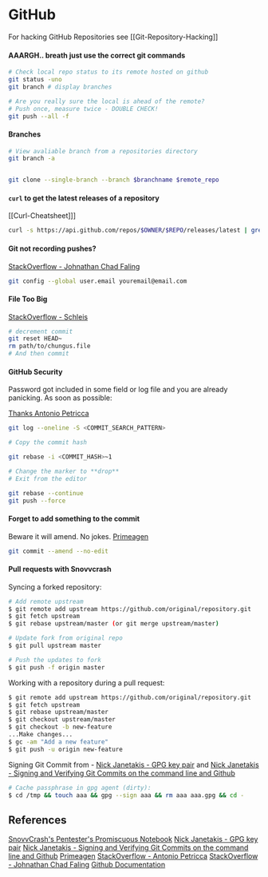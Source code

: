 # GitHub

For hacking GitHub Repositories see [[Git-Repository-Hacking]]
#### AAARGH.. breath just use the correct git commands

```bash
# Check local repo status to its remote hosted on github
git status -uno
git branch # display branches

# Are you really sure the local is ahead of the remote?
# Push once, measure twice - DOUBLE CHECK!
git push --all -f
```

#### Branches

```bash
# View avaliable branch from a repositories directory
git branch -a 


git clone --single-branch --branch $branchname $remote_repo
```

#### `curl` to get the latest releases of a repository

[[Curl-Cheatsheet]]]
```bash
curl -s https://api.github.com/repos/$OWNER/$REPO/releases/latest | grep "browser_download_url" | cut -d '"' -f 4
```
#### Git not recording pushes?
[StackOverflow - Johnathan Chad Faling](https://stackoverflow.com/questions/15289768/github-commits-arent-recorded-in-the-your-contributions-calendar#19384175)
```bash
git config --global user.email youremail@email.com 
```

#### File Too Big 

[StackOverflow - Schleis](https://stackoverflow.com/questions/20002557/how-to-remove-a-too-large-file-in-a-commit-when-my-branch-is-ahead-of-master-by)
```bash
# decrement commit
git reset HEAD~
rm path/to/chungus.file
# And then commit
```


#### GitHub Security

Password got included in some field or log file and you are already panicking. As soon as possible:

[Thanks Antonio Petricca](https://stackoverflow.com/questions/5099333/git-accidental-inclusion-of-password-how-do-i-fix-it#5099338i)
```bash
git log --oneline -S <COMMIT_SEARCH_PATTERN>

# Copy the commit hash

git rebase -i <COMMIT_HASH>~1

# Change the marker to **drop**
# Exit from the editor

git rebase --continue
git push --force
```

#### Forget to add something to the commit 
Beware it will amend. No jokes. [Primeagen](https://www.youtube.com/c/ThePrimeagen)
```bash
git commit --amend --no-edit
```

#### Pull requests with Snovvcrash

Syncing a forked repository:
```bash
# Add remote upstream
$ git remote add upstream https://github.com/original/repository.git
$ git fetch upstream
$ git rebase upstream/master (or git merge upstream/master)

# Update fork from original repo
$ git pull upstream master

# Push the updates to fork
$ git push -f origin master
```

Working with a repository during a pull request:
```bash
$ git remote add upstream https://github.com/original/repository.git
$ git fetch upstream
$ git rebase upstream/master
$ git checkout upstream/master
$ git checkout -b new-feature
...Make changes...
$ gc -am "Add a new feature"
$ git push -u origin new-feature
```

Signing Git Commit from - [Nick Janetakis - GPG key pair](https://www.youtube.com/watch?v=1vVIpIvboSg) and [Nick Janetakis - Signing and Verifying Git Commits on the command line and Github](https://www.youtube.com/watch?v=4166ExAnxmo)
```bash
# Cache passphrase in gpg agent (dirty):
$ cd /tmp && touch aaa && gpg --sign aaa && rm aaa aaa.gpg && cd -
```

## References

[SnovvCrash's Pentester's Promiscuous Notebook](https://ppn.snovvcrash.rocks/admin/git)
[Nick Janetakis - GPG key pair](https://www.youtube.com/watch?v=1vVIpIvboSg)
[Nick Janetakis - Signing and Verifying Git Commits on the command line and Github](https://www.youtube.com/watch?v=4166ExAnxmo)
[Primeagen](https://www.youtube.com/c/ThePrimeagen)
[StackOverflow - Antonio Petricca](https://stackoverflow.com/questions/5099333/git-accidental-inclusion-of-password-how-do-i-fix-it#5099338i)
[StackOverflow - Johnathan Chad Faling](https://stackoverflow.com/questions/15289768/github-commits-arent-recorded-in-the-your-contributions-calendar#19384175)
[Github Documentation](https://docs.github.com/en)